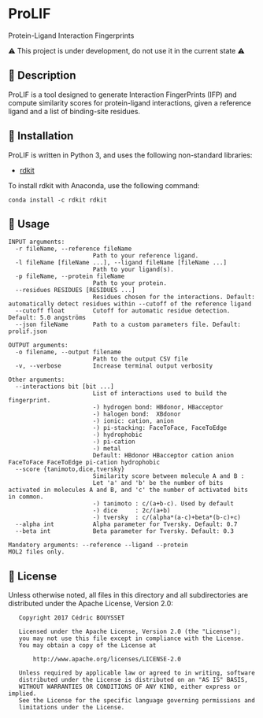 # ProLIF
Protein-Ligand Interaction Fingerprints

:warning: This project is under development, do not use it in the current state :warning:

## :small_blue_diamond: Description

ProLIF is a tool designed to generate Interaction FingerPrints (IFP) and compute similarity scores for protein-ligand interactions, given a reference ligand and a list of binding-site residues.

## :small_blue_diamond: Installation

ProLIF is written in Python 3, and uses the following non-standard libraries:
* [rdkit](http://www.rdkit.org/docs/Install.html)

To install rdkit with Anaconda, use the following command:
```
conda install -c rdkit rdkit
```

## :small_blue_diamond: Usage

```
INPUT arguments:
  -r fileName, --reference fileName
                        Path to your reference ligand.
  -l fileName [fileName ...], --ligand fileName [fileName ...]
                        Path to your ligand(s).
  -p fileName, --protein fileName
                        Path to your protein.
  --residues RESIDUES [RESIDUES ...]
                        Residues chosen for the interactions. Default: automatically detect residues within --cutoff of the reference ligand
  --cutoff float        Cutoff for automatic residue detection. Default: 5.0 angströms
  --json fileName       Path to a custom parameters file. Default: prolif.json

OUTPUT arguments:
  -o filename, --output filename
                        Path to the output CSV file
  -v, --verbose         Increase terminal output verbosity

Other arguments:
  --interactions bit [bit ...]
                        List of interactions used to build the fingerprint.
                        -) hydrogen bond: HBdonor, HBacceptor
                        -) halogen bond:  XBdonor
                        -) ionic: cation, anion
                        -) pi-stacking: FaceToFace, FaceToEdge
                        -) hydrophobic
                        -) pi-cation
                        -) metal
                        Default: HBdonor HBacceptor cation anion FaceToFace FaceToEdge pi-cation hydrophobic
  --score {tanimoto,dice,tversky}
                        Similarity score between molecule A and B :
                        Let 'a' and 'b' be the number of bits activated in molecules A and B, and 'c' the number of activated bits in common.
                        -) tanimoto : c/(a+b-c). Used by default
                        -) dice     : 2c/(a+b)
                        -) tversky  : c/(alpha*(a-c)+beta*(b-c)+c)
  --alpha int           Alpha parameter for Tversky. Default: 0.7
  --beta int            Beta parameter for Tversky. Default: 0.3

Mandatory arguments: --reference --ligand --protein
MOL2 files only.
```

## :small_blue_diamond: License

Unless otherwise noted, all files in this directory and all subdirectories are distributed under the Apache License, Version 2.0:
```
   Copyright 2017 Cédric BOUYSSET

   Licensed under the Apache License, Version 2.0 (the "License");
   you may not use this file except in compliance with the License.
   You may obtain a copy of the License at

       http://www.apache.org/licenses/LICENSE-2.0

   Unless required by applicable law or agreed to in writing, software
   distributed under the License is distributed on an "AS IS" BASIS,
   WITHOUT WARRANTIES OR CONDITIONS OF ANY KIND, either express or implied.
   See the License for the specific language governing permissions and
   limitations under the License.
```
